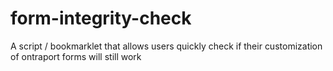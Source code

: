 form-integrity-check
====================

A script / bookmarklet that allows users quickly check if their customization of ontraport forms will still work
